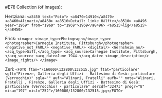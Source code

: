 #E78 Collection (of images):

Hertziana:
`<a8450 text="Foto">
  <a8470>14910</a8470>
  <a8460>Alinari</a8460>
  <a8510>Detail: linke Hälfte</a8510>
  <a8496 year="1969" from="1969" to="1969">1969</a8496>
  <a8515>lig</a8515>
</a8450>`

Frick:
`<image>
            <image_type>Photograph</image_type>
            <photographer>Carnegie Institute, Pittsburgh</photographer>
            <negative_not_FARL/>
            <negative_FARL/>
            <digital/>
            <Gernsheim_no/>
            <acq_type>Gift,</acq_type>
            <acq_source>Carnegie Institute, Pittsburgh,</acq_source>
            <acq_date>June 1944.</acq_date>
            <image_description/>
            <image_rights/>
</image>`

Zeri:
`
<FOTO ftan="\160000\132800\132515.jpg"
            ftat="particolare"
            sglt="Firenze, Galleria degli Uffizi - Battesimo di Gesù: particolare (Verrocchio)"
            sgla=""
            aufn="Alinari, Fratelli"
            aufb=""
            note="Alinari, Fratelli , Firenze, Galleria degli Uffizi - Battesimo di Gesù: particolare (Verrocchio) - particolare"
            sercdf="32473"
            progr="8"
            misa="197"
misl="252">/160000/132800/132515.jpg</FOTO>
`
